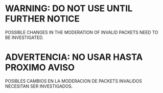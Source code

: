 <h1>WARNING: DO NOT USE UNTIL FURTHER NOTICE</h1>
POSSIBLE CHANGES IN THE MODERATION OF INVALID PACKETS NEED TO BE INVESTIGATED.
<h1>ADVERTENCIA: NO USAR HASTA PROXIMO AVISO</h1>
POSIBLES CAMBIOS EN LA MODERACION DE PACKETS INVALIDOS NECESITAN SER INVESTIGADOS.

<!---
<b>Latest release download</b>:<br>
https://github.com/LilithRainbows/HabboFlash/releases/latest
<br><br>
<b>Direct usage with Electron:</b><br>
Drag and drop "HabboFlash" folder to the Electron executable (v11 or lower)
<br><br>
Thanks to @XePeleato and @UnfamiliarLegacy 💖
-->
